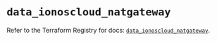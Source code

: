 # `data_ionoscloud_natgateway`

Refer to the Terraform Registry for docs: [`data_ionoscloud_natgateway`](https://registry.terraform.io/providers/ionos-cloud/ionoscloud/6.7.1/docs/data-sources/natgateway).
